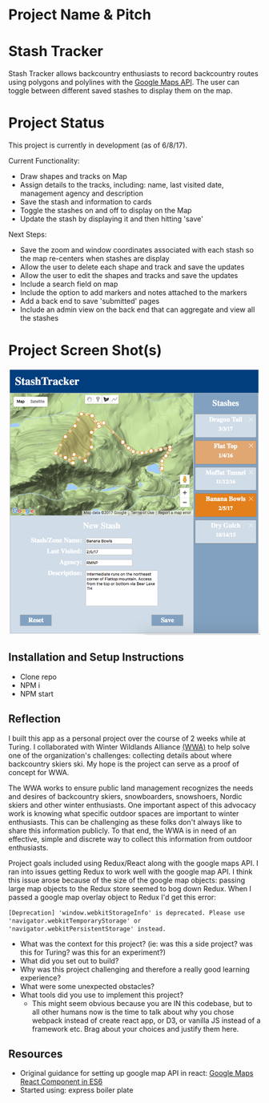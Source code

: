 # Project Name & Pitch
# Stash Tracker
Stash Tracker allows backcountry enthusiasts to record backcountry routes using polygons and polylines with the [Google Maps API](https://developers.google.com/maps/documentation/javascript/). The user can toggle between different saved stashes to display them on the map.

# Project Status
This project is currently in development (as of 6/8/17).

Current Functionality:
* Draw shapes and tracks on Map
* Assign details to the tracks, including: name, last visited date, management agency and description
* Save the stash and information to cards
* Toggle the stashes on and off to display on the Map
* Update the stash by displaying it and then hitting 'save'

Next Steps:
* Save the zoom and window coordinates associated with each stash so the map re-centers when stashes are display
* Allow the user to delete each shape and track and save the updates
* Allow the user to edit the shapes and tracks and save the updates
* Include a search field on map
* Include the option to add markers and notes attached to the markers
* Add a back end to save 'submitted' pages
* Include an admin view on the back end that can aggregate and view all the stashes

# Project Screen Shot(s)   
![Screenshot](https://github.com/anderswood/stash-tracker/blob/master/app/images/stash-tracker%20screenshot.png)

## Installation and Setup Instructions
* Clone repo
* NPM i
* NPM start

## Reflection
I built this app as a personal project over the course of 2 weeks while at Turing. I collaborated with Winter Wildlands Alliance [(WWA)](https://winterwildlands.org/) to help solve one of the organization's challenges: collecting details about where backcountry skiers ski. My hope is the project can serve as a proof of concept for WWA. 

The WWA works to ensure public land management recognizes the needs and desires of backcountry skiers, snowboarders, snowshoers, Nordic skiers and other winter enthusiasts. One important aspect of this advocacy work is knowing what specific outdoor spaces are important to winter enthusiasts. This can be challenging as these folks don't always like to share this information publicly. To that end, the WWA is in need of an effective, simple and discrete way to collect this information from outdoor enthusiasts.

Project goals included using Redux/React along with the google maps API. I ran into issues getting Redux to work well with the google map API. I think this issue arose because of the size of the google map objects: passing large map objects to the Redux store seemed to bog down Redux. When I passed a google map overlay object to Redux I'd get this error: 
```
[Deprecation] 'window.webkitStorageInfo' is deprecated. Please use 'navigator.webkitTemporaryStorage' or 'navigator.webkitPersistentStorage' instead.
```

  - What was the context for this project? (ie: was this a side project? was this for Turing? was this for an experiment?)
  - What did you set out to build?
  - Why was this project challenging and therefore a really good learning experience?
  - What were some unexpected obstacles?
  - What tools did you use to implement this project?
      - This might seem obvious because you are IN this codebase, but to all other humans now is the time to talk about why you chose webpack instead of create react app, or D3, or vanilla JS instead of a framework etc. Brag about your choices and justify them here.  

<!-- #### Example:  

This was a 3 week long project built during my third module at Turing School of Software and Design. Project goals included using technologies learned up until this point and familiarizing myself with documentation for new features.  

Originally I wanted to build an application that allowed users to pull data from the Twitter API based on what they were interested in, such as 'most tagged users'. I started this process by using the `create-react-app` boilerplate, then adding `react-router-4.0` and `redux`.  

One of the main challenges I ran into was Authentication. This lead me to spend a few days on a research spike into OAuth, Auth0, and two-factor authentication using Firebase or other third parties. Due to project time constraints, I had to table authentication and focus more on data visualization from parts of the API that weren't restricted to authenticated users.

At the end of the day, the technologies implemented in this project are React, React-Router 4.0, Redux, LoDash, D3, and a significant amount of VanillaJS, JSX, and CSS. I chose to use the `create-react-app` boilerplate to minimize initial setup and invest more time in diving into weird technological rabbit holes. In the next iteration I plan on handrolling a `webpack.config.js` file to more fully understand the build process. -->

## Resources
* Original guidance for setting up google map API in react: [Google Maps React Component in ES6](http://revelry.co/google-maps-react-component-in-es6/)
* Started using: express boiler plate
